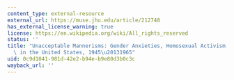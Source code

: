 ```yaml
---
content_type: external-resource
external_url: https://muse.jhu.edu/article/212748
has_external_license_warning: true
license: https://en.wikipedia.org/wiki/All_rights_reserved
status: ''
title: "Unacceptable Mannerisms: Gender Anxieties, Homosexual Activism, and the Swish\
  \ in the United States, 1945\u20131965"
uid: 0c9d1041-981d-42e2-b94e-b9e80d3b0c3c
wayback_url: ''
---
```

